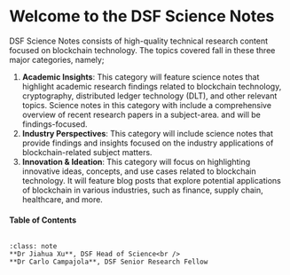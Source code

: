 # Welcome to the DSF Science Notes

DSF Science Notes consists of high-quality technical research content focused on blockchain technology. The topics covered fall in these three major categories, namely;

1. **Academic Insights**: This category will feature science notes that highlight academic research findings related to blockchain technology, cryptography, distributed ledger technology (DLT), and other relevant topics. Science notes in this category with include a comprehensive overview of recent research papers in a subject-area. and will be findings-focused.
2. **Industry Perspectives**: This category will include science notes that provide findings and insights focused on the industry applications of blockchain-related subject matters.
3. **Innovation & Ideation**: This category will focus on highlighting innovative ideas, concepts, and use cases related to blockchain technology. It will feature blog posts that explore potential applications of blockchain in various industries, such as finance, supply chain, healthcare, and more.

#### Table of Contents

```{tableofcontents}
```

```{admonition} DSF Science Notes Editorial Board
:class: note
**Dr Jiahua Xu**, DSF Head of Science<br />
**Dr Carlo Campajola**, DSF Senior Research Fellow
```
